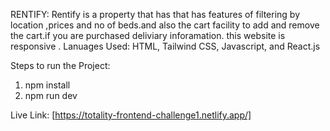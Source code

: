 RENTIFY:
Rentify is a property that has that has features of filtering by location ,prices and no of beds.and also the cart facility to add and remove the cart.if you are purchased deliviary inforamation. this website is responsive .
Lanuages Used:
HTML, Tailwind CSS, Javascript, and React.js

Steps to run the Project:
1. npm install
2. npm run dev

Live Link:
[https://totality-frontend-challenge1.netlify.app/]
